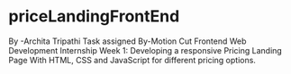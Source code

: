 # priceLandingFrontEnd
By -Archita Tripathi 
Task assigned By-Motion Cut Frontend Web Development Internship
Week 1:
Developing a responsive Pricing Landing Page With HTML, CSS and JavaScript for different pricing options.

